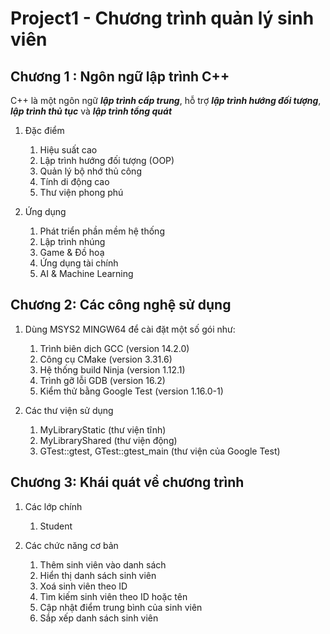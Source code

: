 # Project1 - Chương trình quản lý sinh viên

## Chương 1 : Ngôn ngữ lập trình C++

C++ là một ngôn ngữ ***lập trình cấp trung***, hỗ trợ ***lập trình hướng đối tượng***,
***lập trình thủ tục*** và ***lập trình tổng quát***

1. Đặc điểm
    1. Hiệu suất cao
    2. Lập trình hướng đối tượng (OOP)
    3. Quản lý bộ nhớ thủ công
    4. Tính di động cao
    5. Thư viện phong phú

2. Ứng dụng
    1. Phát triển phần mềm hệ thống
    2. Lập trình nhúng
    3. Game & Đồ hoạ
    4. Ứng dụng tài chính
    5. AI & Machine Learning

## Chương 2: Các công nghệ sử dụng

1. Dùng MSYS2 MINGW64 để cài đặt một số gói như:
    1. Trình biên dịch GCC (version 14.2.0)
    2. Công cụ CMake (version 3.31.6)
    3. Hệ thống build Ninja (version 1.12.1)
    4. Trình gỡ lỗi GDB (version 16.2)
    5. Kiểm thử bằng Google Test (version 1.16.0-1)

2. Các thư viện sử dụng
    1. MyLibraryStatic (thư viện tĩnh)
    2. MyLibraryShared (thư viện động)
    3. GTest::gtest, GTest::gtest_main (thư viện của Google Test)

## Chương 3: Khái quát về chương trình

1. Các lớp chính
    1. Student

2. Các chức năng cơ bản
    1. Thêm sinh viên vào danh sách
    2. Hiển thị danh sách sinh viên
    3. Xoá sinh viên theo ID
    4. Tìm kiếm sinh viên theo ID hoặc tên
    5. Cập nhật điểm trung bình của sinh viên
    6. Sắp xếp danh sách sinh viên
